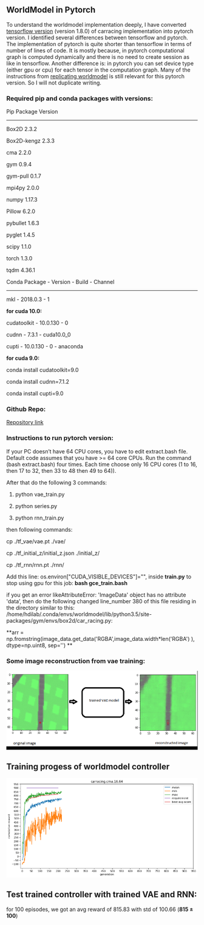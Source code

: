 ## WorldModel in Pytorch

To understand the worldmodel implementation deeply, I have converted [tensorflow version](https://github.com/hardmaru/WorldModelsExperiments) (version 1.8.0) of carracing implementation into pytorch version. I identified several differences between tensorflow and pytorch. The implementation of pytorch is quite shorter than tensorflow in terms of number of lines of code. It is mostly because, in pytorch computational graph is computed dynamically and there is no need to create session as like in tensorflow. Another difference is: in pytorch you can set device type (either gpu or cpu) for each tensor in the computation graph. Many of the instructions from [replicating worldmodel](https://shadekcse.wordpress.com/2019/08/02/how-to-replicate-world-model-carracing-by-training-from-scratch-on-ubuntu-18-04/) is still relevant for this pytorch version. So I will not duplicate writing.

### Required pip and conda packages with versions:

Pip Package                Version

---------------------- ---------------

Box2D                  2.3.2

Box2D-kengz            2.3.3

cma                    2.2.0

gym                    0.9.4

gym-pull               0.1.7

mpi4py                 2.0.0

numpy                  1.17.3

Pillow                 6.2.0

pybullet               1.6.3

pyglet                 1.4.5

scipy                  1.1.0

torch                  1.3.0

tqdm                   4.36.1


Conda Package        -    Version    -                Build -  Channel

-------------------------------------------------------------------
mkl             -          2018.0.3           -             1

**for cuda 10.0:**

cudatoolkit        -       10.0.130           -             0

cudnn           -          7.3.1        -        cuda10.0_0

cupti          -           10.0.130       -                0   -  anaconda

**for cuda 9.0:**

conda install cudatoolkit=9.0

conda install cudnn=7.1.2

conda install cupti=9.0


### Github Repo:
[Repository link](https://github.com/Shadek07/worldmodel_pytorch)

### Instructions to run pytorch version:

If your PC doesn’t have 64 CPU cores, you have to edit extract.bash file. Default code assumes that you have >= 64 core CPUs. Run the command (bash extract.bash) four times. Each time choose only 16 CPU cores (1 to 16, then 17 to 32, then 33 to 48 then 49 to 64)).

After that do the following 3 commands:
1. python vae_train.py

2. python series.py

3. python rnn_train.py

then following commands:

cp ./tf_vae/vae.pt ./vae/

cp ./tf_initial_z/initial_z.json ./initial_z/

cp ./tf_rnn/rnn.pt ./rnn/

Add this line: os.environ["CUDA_VISIBLE_DEVICES"]="",  inside **train.py** to stop using gpu for this job: **bash gce_train.bash**


if you get an error likeAttributeError: 'ImageData' object has no attribute 'data’, then do the following
changed line_number 380 of this file residing in the directory similar to this: /home/hdilab/.conda/envs/worldmodel/lib/python3.5/site-packages/gym/envs/box2d/car_racing.py:

**arr = np.fromstring(image_data.get_data('RGBA',image_data.width*len('RGBA') ), dtype=np.uint8, sep='')  **

### Some image reconstruction from vae training:
![vae_pytorch](/images/worldmodel_pytorch/vae_torch.gif)

## Training progess of worldmodel controller
![training](/images/worldmodel_pytorch/worldmodel_pytorch_train.png)

## Test trained controller with trained VAE and RNN:
for 100 episodes, we got an avg reward of 815.83 with std of 100.66 (**815 ± 100**)
